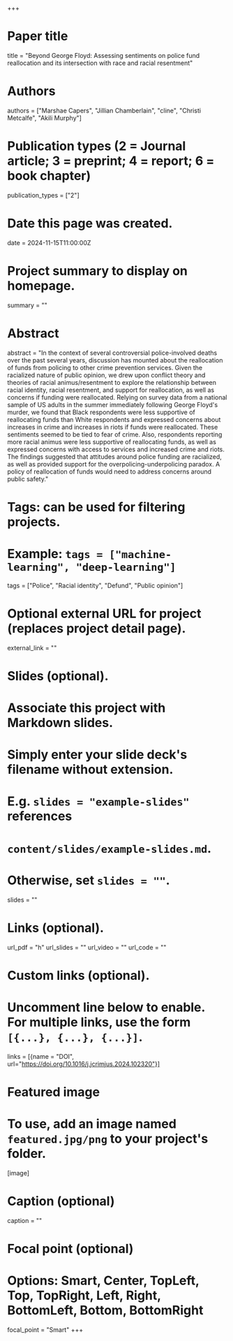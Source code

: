 +++
# Paper title
title = "Beyond George Floyd: Assessing sentiments on police fund reallocation and its intersection with race and racial resentment"

# Authors
authors = ["Marshae Capers", "Jillian Chamberlain", "cline", "Christi Metcalfe", "Akili Murphy"]

# Publication types (2 = Journal article; 3 = preprint; 4 = report; 6 = book chapter)
publication_types = ["2"]

# Date this page was created.
date = 2024-11-15T11:00:00Z

# Project summary to display on homepage.
summary = ""

# Abstract
abstract = "In the context of several controversial police-involved deaths over the past several years, discussion has mounted about the reallocation of funds from policing to other crime prevention services. Given the racialized nature of public opinion, we drew upon conflict theory and theories of racial animus/resentment to explore the relationship between racial identity, racial resentment, and support for reallocation, as well as concerns if funding were reallocated. Relying on survey data from a national sample of US adults in the summer immediately following George Floyd's murder, we found that Black respondents were less supportive of reallocating funds than White respondents and expressed concerns about increases in crime and increases in riots if funds were reallocated. These sentiments seemed to be tied to fear of crime. Also, respondents reporting more racial animus were less supportive of reallocating funds, as well as expressed concerns with access to services and increased crime and riots. The findings suggested that attitudes around police funding are racialized, as well as provided support for the overpolicing-underpolicing paradox. A policy of reallocation of funds would need to address concerns around public safety."

# Tags: can be used for filtering projects.
# Example: `tags = ["machine-learning", "deep-learning"]`
tags = ["Police", "Racial identity", "Defund", "Public opinion"]

# Optional external URL for project (replaces project detail page).
external_link = ""

# Slides (optional).
#   Associate this project with Markdown slides.
#   Simply enter your slide deck's filename without extension.
#   E.g. `slides = "example-slides"` references 
#   `content/slides/example-slides.md`.
#   Otherwise, set `slides = ""`.
slides = ""

# Links (optional).
url_pdf = "h"
url_slides = ""
url_video = ""
url_code = ""

# Custom links (optional).
#   Uncomment line below to enable. For multiple links, use the form `[{...}, {...}, {...}]`.
links = [{name = "DOI", url="https://doi.org/10.1016/j.jcrimjus.2024.102320"}]

# Featured image
# To use, add an image named `featured.jpg/png` to your project's folder. 
[image]
  # Caption (optional)
  caption = ""
  
  # Focal point (optional)
  # Options: Smart, Center, TopLeft, Top, TopRight, Left, Right, BottomLeft, Bottom, BottomRight
  focal_point = "Smart"
+++


